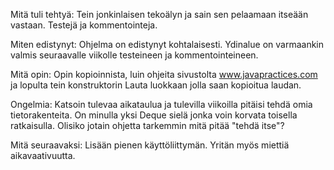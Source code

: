 Mitä tuli tehtyä: Tein jonkinlaisen tekoälyn ja sain sen pelaamaan itseään vastaan. Testejä ja kommentointeja.

Miten edistynyt: Ohjelma on edistynyt kohtalaisesti. Ydinalue on varmaankin valmis seuraavalle viikolle testeineen ja kommentointeineen.

Mitä opin: Opin kopioinnista, luin ohjeita sivustolta www.javapractices.com ja lopulta tein konstruktorin Lauta luokkaan jolla saan kopioitua laudan.

Ongelmia: Katsoin tulevaa aikataulua ja tulevilla viikoilla pitäisi tehdä omia tietorakenteita. On minulla yksi Deque sielä jonka voin korvata toisella ratkaisulla. Olisiko jotain ohjetta tarkemmin mitä pitää "tehdä itse"?

Mitä seuraavaksi: Lisään pienen käyttöliittymän. Yritän myös miettiä aikavaativuutta.
